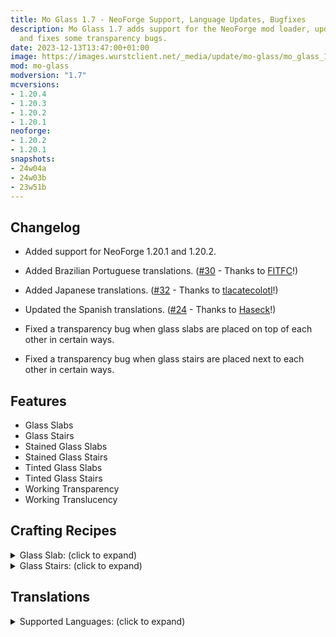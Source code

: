 ```yaml
---
title: Mo Glass 1.7 - NeoForge Support, Language Updates, Bugfixes
description: Mo Glass 1.7 adds support for the NeoForge mod loader, updates localizations
  and fixes some transparency bugs.
date: 2023-12-13T13:47:00+01:00
image: https://images.wurstclient.net/_media/update/mo-glass/mo_glass_1.7_540p.webp
mod: mo-glass
modversion: "1.7"
mcversions:
- 1.20.4
- 1.20.3
- 1.20.2
- 1.20.1
neoforge:
- 1.20.2
- 1.20.1
snapshots:
- 24w04a
- 24w03b
- 23w51b
---
```

## Changelog

- Added support for NeoForge 1.20.1 and 1.20.2.

- Added Brazilian Portuguese translations. ([#30](https://github.com/Wurst-Imperium/Mo-Glass/pull/30) - Thanks to [FITFC](https://github.com/FITFC)!)

- Added Japanese translations. ([#32](https://github.com/Wurst-Imperium/Mo-Glass/pull/32) - Thanks to [tlacatecolotl](https://github.com/tlacatecolotl)!)

- Updated the Spanish translations. ([#24](https://github.com/Wurst-Imperium/Mo-Glass/pull/24) - Thanks to [Haseck](https://github.com/Haseck)!)

- Fixed a transparency bug when glass slabs are placed on top of each other in certain ways.

- Fixed a transparency bug when glass stairs are placed next to each other in certain ways.

## Features

- Glass Slabs
- Glass Stairs
- Stained Glass Slabs
- Stained Glass Stairs
- Tinted Glass Slabs
- Tinted Glass Stairs
- Working Transparency
- Working Translucency

## Crafting Recipes

<details>
  <summary>Glass Slab: (click to expand)</summary>
  
  ![glass slab crafting recipe](https://user-images.githubusercontent.com/10100202/69957444-5a2ddc80-150b-11ea-8c8c-e2afc5d72fb7.png)  
  ![glass slab stonecutter recipe](https://user-images.githubusercontent.com/10100202/70445670-2a974b00-1a9c-11ea-9a09-46c304cd167b.png)
</details>

<details>
  <summary>Glass Stairs: (click to expand)</summary>
  
  ![glass stairs crafting recipe](https://user-images.githubusercontent.com/10100202/69957446-5bf7a000-150b-11ea-8e61-d189de63333d.png)  
  ![glass stairs stonecutter recipe](https://user-images.githubusercontent.com/10100202/70445677-2c610e80-1a9c-11ea-8e1b-108863b47124.png)
</details>

## Translations

<details>
  <summary>Supported Languages: (click to expand)</summary>

  - Chinese (Simplified/Mainland)
  - Chinese (Traditional/Taiwan)
  - English (US)
  - French (France)
  - German (Germany)
  - Italian (Italy)
  - Japanese (Japan)
  - Oshiwambo (Oshindonga)
  - Oshiwambo (Oshikwanyama)
  - Portuguese (Brazil)
  - Russian (Russia)
  - Spanish (Argentina)
  - Spanish (Chile)
  - Spanish (Ecuador)
  - Spanish (Spain)
  - Spanish (Mexico)
  - Spanish (Uruguay)
  - Spanish (Venezuela)
</details>
